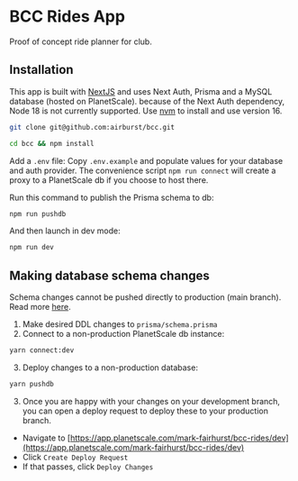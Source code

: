 # BCC Rides App

Proof of concept ride planner for club.

## Installation

This app is built with [NextJS](https://nextjs.org/) and uses Next Auth, Prisma and a MySQL database (hosted on PlanetScale). because of the Next Auth dependency, Node 18 is not currently supported. Use [nvm](https://github.com/nvm-sh/nvm) to install and use version 16.

```bash
git clone git@github.com:airburst/bcc.git

cd bcc && npm install
```

Add a `.env` file: Copy `.env.example` and populate values for your database and auth provider. The convenience script `npm run connect` will create a proxy to a PlanetScale db if you choose to host there.

Run this command to publish the Prisma schema to db:

```bash
npm run pushdb
```

And then launch in dev mode:

```bash
npm run dev
```

## Making database schema changes

Schema changes cannot be pushed directly to production (main branch). Read more [here](https://www.prisma.io/docs/guides/database/using-prisma-with-planetscale).

1. Make desired DDL changes to `prisma/schema.prisma`
2. Connect to a non-production PlanetScale db instance:

```bash
yarn connect:dev
```

3. Deploy changes to a non-production database:

```bash
yarn pushdb
```

3. Once you are happy with your changes on your development branch, you can open a deploy request to deploy these to your production branch.

- Navigate to [https://app.planetscale.com/mark-fairhurst/bcc-rides/dev](https://app.planetscale.com/mark-fairhurst/bcc-rides/dev)
- Click `Create Deploy Request`
- If that passes, click `Deploy Changes`

